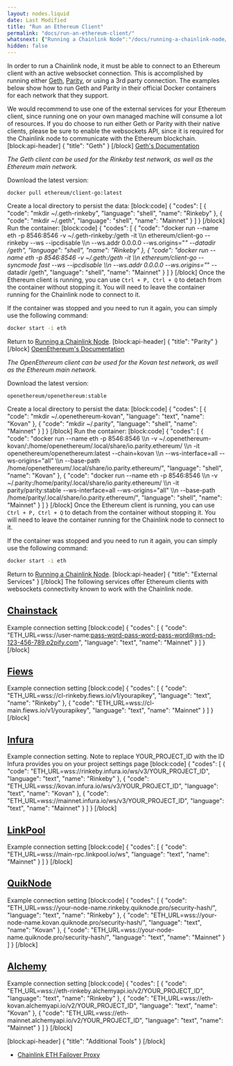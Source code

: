 ```yaml
---
layout: nodes.liquid
date: Last Modified
title: "Run an Ethereum Client"
permalink: "docs/run-an-ethereum-client/"
whatsnext: {"Running a Chainlink Node":"/docs/running-a-chainlink-node/"}
hidden: false
---
```

In order to run a Chainlink node, it must be able to connect to an Ethereum client with an active websocket connection. This is accomplished by running either <a href="https://geth.ethereum.org/" target="_blank" rel="noreferrer, noopener">Geth</a>, <a href="https://www.parity.io/" target="_blank" rel="noreferrer, noopener">Parity</a>, or using a 3rd party connection. The examples below show how to run Geth and Parity in their official Docker containers for each network that they support.

We would recommend to use one of the external services for your Ethereum client, since running one on your own managed machine will consume a lot of resources. If you do choose to run either Geth or Parity with their native clients, please be sure to enable the websockets API, since it is required for the Chainlink node to communicate with the Ethereum blockchain.
[block:api-header]
{
  "title": "Geth"
}
[/block]
<a href="https://geth.ethereum.org/docs/" target="_blank">Geth's Documentation</a>

*The Geth client can be used for the Rinkeby test network, as well as the Ethereum main network.*

Download the latest version:

```
docker pull ethereum/client-go:latest
```

Create a local directory to persist the data:
[block:code]
{
  "codes": [
    {
      "code": "mkdir ~/.geth-rinkeby",
      "language": "shell",
      "name": "Rinkeby"
    },
    {
      "code": "mkdir ~/.geth",
      "language": "shell",
      "name": "Mainnet"
    }
  ]
}
[/block]
Run the container:
[block:code]
{
  "codes": [
    {
      "code": "docker run --name eth -p 8546:8546 -v ~/.geth-rinkeby:/geth -it \\\n           ethereum/client-go --rinkeby --ws --ipcdisable \\\n           --ws.addr 0.0.0.0 --ws.origins=\"*\" --datadir /geth",
      "language": "shell",
      "name": "Rinkeby"
    },
    {
      "code": "docker run --name eth -p 8546:8546 -v ~/.geth:/geth -it \\\n           ethereum/client-go --syncmode fast --ws --ipcdisable \\\n           --ws.addr 0.0.0.0 --ws.origins=\"*\" --datadir /geth",
      "language": "shell",
      "name": "Mainnet"
    }
  ]
}
[/block]
Once the Ethereum client is running, you can use `Ctrl + P, Ctrl + Q` to detach from the container without stopping it. You will need to leave the container running for the Chainlink node to connect to it.

If the container was stopped and you need to run it again, you can simply use the following command:

```bash
docker start -i eth
```

Return to [Running a Chainlink Node](../running-a-chainlink-node/).
[block:api-header]
{
  "title": "Parity"
}
[/block]
<a href="https://openethereum.github.io/index" target="_blank">OpenEthereum's Documentation</a>

*The OpenEthereum client can be used for the Kovan test network, as well as the Ethereum main network.*

Download the latest version:

```
openethereum/openethereum:stable
```

Create a local directory to persist the data:
[block:code]
{
  "codes": [
    {
      "code": "mkdir ~/.openethereum-kovan",
      "language": "text",
      "name": "Kovan"
    },
    {
      "code": "mkdir ~/.parity",
      "language": "shell",
      "name": "Mainnet"
    }
  ]
}
[/block]
Run the container:
[block:code]
{
  "codes": [
    {
      "code": "docker run --name eth -p 8546:8546 \\\n           -v ~/.openethereum-kovan/:/home/openethereum/.local/share/io.parity.ethereum/ \\\n           -it openethereum/openethereum:latest --chain=kovan \\\n           --ws-interface=all --ws-origins=\"all\" \\\n           --base-path /home/openethereum/.local/share/io.parity.ethereum/",
      "language": "shell",
      "name": "Kovan"
    },
    {
      "code": "docker run --name eth -p 8546:8546 \\\n           -v ~/.parity:/home/parity/.local/share/io.parity.ethereum/ \\\n           -it parity/parity:stable --ws-interface=all --ws-origins=\"all\" \\\n           --base-path /home/parity/.local/share/io.parity.ethereum/",
      "language": "shell",
      "name": "Mainnet"
    }
  ]
}
[/block]
Once the Ethereum client is running, you can use `Ctrl + P, Ctrl + Q` to detach from the container without stopping it. You will need to leave the container running for the Chainlink node to connect to it.

If the container was stopped and you need to run it again, you can simply use the following command:

```bash
docker start -i eth
```

Return to [Running a Chainlink Node](../running-a-chainlink-node/).
[block:api-header]
{
  "title": "External Services"
}
[/block]
The following services offer Ethereum clients with websockets connectivity known to work with the Chainlink node.

## <a href="https://support.chainstack.com/hc/en-us/articles/900001664463-Setting-up-a-Chainlink-node-with-an-Ethereum-node-provided-by-Chainstack" target="_blank">Chainstack</a>

Example connection setting
[block:code]
{
  "codes": [
    {
      "code": "ETH_URL=wss://user-name:pass-word-pass-word-pass-word@ws-nd-123-456-789.p2pify.com",
      "language": "text",
      "name": "Mainnet"
    }
  ]
}
[/block]
## <a href="https://docs.fiews.io/docs/getting-started" target="_blank">Fiews</a>

Example connection setting
[block:code]
{
  "codes": [
    {
      "code": "ETH_URL=wss://cl-rinkeby.fiews.io/v1/yourapikey",
      "language": "text",
      "name": "Rinkeby"
    },
    {
      "code": "ETH_URL=wss://cl-main.fiews.io/v1/yourapikey",
      "language": "text",
      "name": "Mainnet"
    }
  ]
}
[/block]
## <a href="https://infura.io/docs/ethereum/wss/introduction.md" target="_blank">Infura</a>

Example connection setting. Note to replace YOUR_PROJECT_ID with the ID Infura provides you on your project settings page
[block:code]
{
  "codes": [
    {
      "code": "ETH_URL=wss://rinkeby.infura.io/ws/v3/YOUR_PROJECT_ID",
      "language": "text",
      "name": "Rinkeby"
    },
    {
      "code": "ETH_URL=wss://kovan.infura.io/ws/v3/YOUR_PROJECT_ID",
      "language": "text",
      "name": "Kovan"
    },
    {
      "code": "ETH_URL=wss://mainnet.infura.io/ws/v3/YOUR_PROJECT_ID",
      "language": "text",
      "name": "Mainnet"
    }
  ]
}
[/block]
## <a href="https://docs.linkpool.io/docs/websocket_main" target="_blank">LinkPool</a>

Example connection setting
[block:code]
{
  "codes": [
    {
      "code": "ETH_URL=wss://main-rpc.linkpool.io/ws",
      "language": "text",
      "name": "Mainnet"
    }
  ]
}
[/block]
## <a href="https://www.quiknode.io" target="_blank">QuikNode</a>

Example connection setting
[block:code]
{
  "codes": [
    {
      "code": "ETH_URL=wss://your-node-name.rinkeby.quiknode.pro/security-hash/",
      "language": "text",
      "name": "Rinkeby"
    },
    {
      "code": "ETH_URL=wss://your-node-name.kovan.quiknode.pro/security-hash/",
      "language": "text",
      "name": "Kovan"
    },
    {
      "code": "ETH_URL=wss://your-node-name.quiknode.pro/security-hash/",
      "language": "text",
      "name": "Mainnet"
    }
  ]
}
[/block]
## <a href="https://www.alchemyapi.io/" target="_blank">Alchemy</a>

Example connection setting
[block:code]
{
  "codes": [
    {
      "code": "ETH_URL=wss://eth-rinkeby.alchemyapi.io/v2/YOUR_PROJECT_ID",
      "language": "text",
      "name": "Rinkeby"
    },
    {
      "code": "ETH_URL=wss://eth-kovan.alchemyapi.io/v2/YOUR_PROJECT_ID",
      "language": "text",
      "name": "Kovan"
    },
    {
      "code": "ETH_URL=wss://eth-mainnet.alchemyapi.io/v2/YOUR_PROJECT_ID",
      "language": "text",
      "name": "Mainnet"
    }
  ]
}
[/block]

[block:api-header]
{
  "title": "Additional Tools"
}
[/block]
- <a href="https://github.com/Fiews/ChainlinkEthFailover" target="_blank">Chainlink ETH Failover Proxy</a>